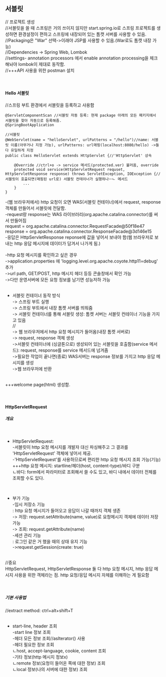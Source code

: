 ## 서블릿

// 프로젝트 생성 <br/>
//서블릿을 쓸 때 스프링은 거의 쓰이지 않지만 start.spring.io로 스프링 프로젝트를 생성하면 환경설정이 편하고 스프링에 내장되어 있는 톰캣 서버를 사용할 수 있음. <br/>
//Packaging은 "War" 선택->이래야 JSP를 사용할 수 있음.(War로도 톰캣 내장 가능) <br/>
//Dependencies -> Spring Web, Lombok <br/>
//settings- annotation processors 에서 enable annotation processing을 체크해놔야 lombok이 제대로 동작함. <br/>
//+++API 사용을 위한 postman 설치 <br/>
 <br/>
 <br/>
  
#### Hello 서블릿

//스프링 부트 환경에서 서블릿을 등록하고 사용함 <br/>

```
@ServletComponentScan //서블릿 자동 등록: 현재 package 아래의 모든 패키지에서 서블릿을 찾아 자동으로 등록해줌.
@SpringBootApplication
```

```
//서블릿
@WebServlet(name = "helloServlet", urlPatterns = "/hello")//name: 서블릿 이름(아무거나 지정 가능), urlPatterns: url매핑(localhost:8080/hello) ->둘 다 유일하게 지정
public class HelloServlet extends HttpServlet {//'HttpServlet' 상속

    @Override //ctrl+o -> service 메서드(protected.ver) 불러옴, override
    protected void service(HttpServletRequest requset, HttpServletResponse response) throws ServletException, IOException {//서블릿이 호출되면(매핑된 url로) 서블릿 컨테이너가 실행하나ㅡㄴ 메서드
        ...
    }
}
```

-(웹 브라우저에서) http 요청이 오면 WAS(서블릿 컨테이너)에서 request, response 객체를 만들어서 서블릿에 전달함. <br/>
-request랑 response는 WAS 라이브러리(org.apache.catalina.connector)를 써서 만들어짐 <br/>
request = org.apache.catalina.connector.RequestFacade@50f18e47 <br/>
response = org.apache.catalina.connector.ResponseFacade@3d146e15 <br/>
-응답은 HttpServletResponse reponse에 값을 넣어서 보내야 함(웹 브라우저로 보내는 http 응답 메시지에 데이터가 담겨서 나가게 됨.) <br/>
 <br/>
-http 요청 메시지를 확인하고 싶은 경우 <br/>
->application.properties 에 'logging.level.org.apache.coyote.http11=debug' 추가 <br/>
->url path, GET/POST, http 메시지 헤더 등등 콘솔창에서 확인 가능 <br/>
->다만 운영서버에 모든 요청 정보를 남기면 성능저하 가능 <br/>
 <br/>
 
- 서블릿 컨테이너 동작 방식 <br/>
-> 스프링 부트 실행 <br/>
-> 스프링 부트에서 내장 톰켓 서버를 띄워줌 <br/>
-> 서블릿 컨테이너를 통해 서블릿 생성: 톰켓 서버는 서블릿 컨테이너 기능을 가지고 있음 <br/>
// <br/>
-> 웹 브라우저에서 http 요청 메시지가 들어옴(내장 톰켓 서버로) <br/>
-> request, response 객체 생성 <br/>
->서블릿 컨테이너에 (싱글톤으로) 생성되어 있는 서블릿을 호출함(service 메서드): request, response를 service 메서드에 넘겨줌 <br/>
->필요한 작업이 끝나면(종료) WAS서버는 response 정보를 가지고 http 응답 메시지를 생성 <br/>
->웹 브라우저에 반환 <br/>
 <br/>
+++welcome page(html) 생성함. <br/>
 <br/>
 <br/>
 
#### HttpServletRequest

##### 개요
 <br/>
 
- HttpServletRequest: <br/>
-서블릿이 http 요청 메시지를 개발자 대신 파싱해주고 그 결과를 'HttpServletRequest' 객체에 넣어서 제공. <br/>
-'HttpServletRequest'를 사용하므로써 편리한 http 요청 메시지 조회 가능(기능) <br/>
+++http 요청 메시지: startline/헤더(host, content-type)/바디 구분 <br/>
ㄴ바디: form에서 파라미터로 조회해서 쓸 수도 있고, 바디 내에서 데이터 전체를 조회할 수도 있다.  <br/>
 <br/>
 
- 부가 기능 <br/>
-임시 저장소 기능 <br/>
: http 요청 메시지가 들어오고 응답이 나갈 때까지 객체 생존 <br/>
-> 저장: request.setAttribute(name, value)로 요청메시지 객체에 데이터 저장 가능 <br/>
-> 조회: request.getAttribute(name) <br/>
-세션 관리 기능 <br/>
: 로그인 같은 거 했을 때의 상태 유지 기능 <br/>
->request.getSession(create: true) <br/>
 <br/>
//중요 <br/>
HttpServletRequest, HttpServletResponse 둘 다 http 요청 메시지, http 응답 메시지 사용을 위한 객체라는 점. http 요청/응답 메시지 자체를 이해하는 게 필요함 <br/>
 <br/>
 <br/>
 
##### 기본 사용법

//extract method: ctrl+alt+shift+T <br/>
 <br/>
- start-line, header 조회 <br/>
-start line 정보 조회 <br/>
-헤더 모든 정보 조회//asIterator() 사용 <br/>
-헤더 필요한 정보 조회 <br/>
ㄴhost, accept-language, cookie, content 조회 <br/>
-기타 정보(http 메시지 정보x) <br/>
ㄴremote 정보(요청이 들어온 쪽에 대한 정보) 조회 <br/>
ㄴlocal 정보(나의 서버에 대한 정보) 조회 <br/>
 <br/>
  <br/>
